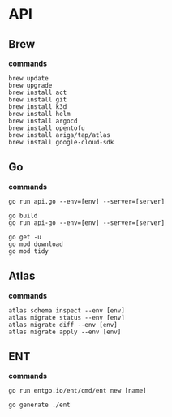 # API

## Brew

**commands**

    brew update
    brew upgrade
    brew install act
    brew install git
    brew install k3d
    brew install helm
    brew install argocd
    brew install opentofu
    brew install ariga/tap/atlas
    brew install google-cloud-sdk

## Go

**commands**

    go run api.go --env=[env] --server=[server]

    go build
    go run api-go --env=[env] --server=[server]

    go get -u
    go mod download
    go mod tidy

## Atlas

**commands**

    atlas schema inspect --env [env]
    atlas migrate status --env [env]
    atlas migrate diff --env [env]
    atlas migrate apply --env [env]

## ENT

**commands**

    go run entgo.io/ent/cmd/ent new [name]

    go generate ./ent
